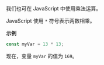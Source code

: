 我们也可在 JavaScript 中使用乘法运算。

JavaScript 使用 `*` 符号表示两数相乘。

**示例**

```js
const myVar = 13 * 13;
```

现在，变量 `myVar` 的值为 `169`。
